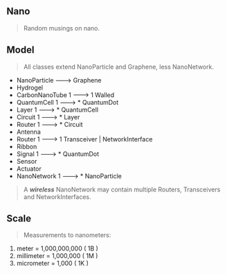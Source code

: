 Nano
-------
>Random musings on nano.

Model
-----
>All classes extend NanoParticle and Graphene, less NanoNetwork.
* NanoParticle ---> Graphene
* Hydrogel
* CarbonNanoTube 1 ---> 1 Walled
* QuantumCell 1 ---> * QuantumDot
* Layer 1 ---> * QuantumCell
* Circuit 1 ---> * Layer
* Router 1 ---> * Circuit
* Antenna
* Router 1 ---> 1 Transceiver | NetworkInterface
* Ribbon
* Signal 1 ---> * QuantumDot
* Sensor
* Actuator
* NanoNetwork 1 ---> * NanoParticle
>A ***wireless*** NanoNetwork may contain multiple Routers, Transceivers and NetworkInterfaces.

Scale
-----
>Measurements to nanometers:
1. meter = 1,000,000,000 ( 1B )
2. millimeter = 1,000,000 ( 1M )
3. micrometer = 1,000 ( 1K )
